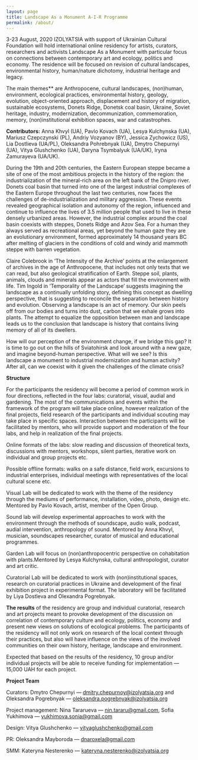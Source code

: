```yaml
---
layout: page
title: Landscape As a Monument A-I-R Programme
permalink: /about/
---
```


3-23 August, 2020 IZOLYATSIA with support of Ukrainian Cultural Foundation will hold international online residency for artists, curators, researchers and activists Landscape As a Monument with particular focus on connections between contemporary art and ecology, politics and economy. The residence will be focused on revision of cultural landscapes, environmental history, human/nature dichotomy, industrial heritage and legacy.

The main themes** are Anthropocene, cultural landscapes, (non)human, environment, ecological practices, environmental history, geology, evolution, object-oriented approach, displacement and history of migration, sustainable ecosystems, Donets Ridge, Donetsk coal basin, Ukraine, Soviet heritage, industry, modernization, decommunization, commemoration, memory, (non)institutional exhibition spaces, war and catastrophes.  

**Contributors:** Anna Khvyl (UA), Pavlo Kovach (UA), Lesya Kulchynska (UA), Mariusz Czepczynski (PL), Andriy Vozyanov (BY), Jessica Zychowicz (US), Lia Dostlieva (UA/PL), Oleksandra Pohrebnyak (UA), Dmytro Chepurnyi (UA), Vitya Glushchenko (UA), Daryna Tsymbalyuk (UA/UK), Iryna Zamurayeva (UA/UK). 

During the 19th and 20th centuries, the Eastern European steppe became a site of one of the most ambitious projects in the history of the region: the industrialization of the mineral-rich area on the left bank of the Dnipro river. Donets coal basin that turned into one of the largest industrial complexes of the Eastern Europe throughout the last two centuries, now faces the challenges of de-industrialization and military aggression. These events revealed geographical isolation and autonomy of the region, influenced and continue to influence the lives of 3.5 million people that used to live in these densely urbanized areas. However, the industrial complex around the coal basin coexists with steppes, Donets Ridge and Azov Sea. For a human they always served as recreational areas, yet beyond the human gaze they are an evolutionary environment, formed approximately 14 thousand years BC after melting of glaciers in the conditions of cold and windy arid mammoth steppe with barren vegetation.

Claire Colebrook in ‘The Intensity of the Archive’ points at the enlargement of archives in the age of Anthropocene, that includes not only texts that we can read, but also geological stratification of Earth. Steppe soil, plants, animals, clouds and minerals appear as actors that fill the environment with life. Tim Ingold in ‘Temporality of the Landscape’ suggests imagining the landscape as a continually unfolding story, defining this concept as dwelling perspective, that is suggesting to reconcile the separation between history and evolution. Observing a landscape is an act of memory. Our skin peels off from our bodies and turns into dust, carbon that we exhale grows into plants. The attempt to equalize the opposition between man and landscape leads us to the conclusion that landscape is history that contains living memory of all of its dwellers.

How will our perception of the environment change, if we bridge this gap? It is time to go out on the hills of Sviatohirsk and look around with a new gaze, and imagine beyond-human perspective. What will we see? Is this landscape a monument to industrial modernization and human activity? After all, can we coexist with it given the challenges of the climate crisis?

**Structure**

For the participants the residency will become a period of common work in four directions, reflected in the four labs: curatorial, visual, audial and gardening. The most of the communications and events within the framework of the program will take place online, however realization of the final projects, field research of the participants and individual scouting may take place in specific spaces. Interaction between the participants will be facilitated by mentors, who will provide support and moderation of the four labs, and help in realization of the final projects. 

Online formats of the labs: slow reading and discussion of theoretical texts, discussions with mentors, workshops, silent parties, iterative work on individual and group projects etc.  

Possible offline formats: walks on a safe distance, field work, excursions to industrial enterprises, individual meetings with representatives of the local cultural scene etc. 

Visual Lab will be dedicated to work with the theme of the residency through the mediums of performance, installation, video, photo, design etc. Mentored by Pavlo Kovach, artist, member of the Open Group.

Sound lab will develop experimental approaches to work with the environment through the methods of soundscape, audio walk, podcast, audial intervention, anthropology of sound. Mentored by Anna Khvyl, musician, soundscapes researcher, curator of musical and educational programmes.

Garden Lab will focus on (non)anthropocentric perspective on cohabitation with plants.Mentored by Lesya Kulchynska, cultural anthropologist, curator and art critic. 

Curatorial Lab will be dedicated to work with (non)institutional spaces, research on curatorial practices in Ukraine and development of the final exhibition project in experimental format. The laboratory will be facilitated by Liya Dostleva and Olexandra Pogrebnyak.

**The results** of the residency are group and individual curatorial, research and art projects meant to provoke development of the discussion on correlation of contemporary culture and ecology, politics, economy and present new views on solutions of ecological problems. The participants of the residency will not only work on research of the local context through their practices, but also will have influence on the views of the involved communities on their own history, heritage, landscape and environment.

Expected that based on the results of the residency, 10 group and/or individual projects will be able to receive funding for implementation — 15,000 UAH for each project.

**Project Team**

Curators: Dmytro Chepurnyi — dmitry.chepurnoy@izolyatsia.org and Oleksandra Pogrebnyak — oleksandra.pogrebnyak@izolyatsia.org

Project management: Nina Tararueva — nin.tararu@gmail.com, Sofia Yukhimova — yukhimova.sonia@gmail.com

Design: Vitya Glushchenko — vityaglushchenko@gmail.com

PR: Oleksandra Mayboroda — dnaroxela@gmail.com

SMM: Kateryna Nesterenko — kateryna.nesterenko@izolyatsia.org
